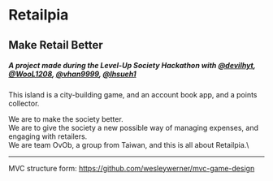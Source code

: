# Retailpia
## Make Retail Better

##### A project made during the Level-Up Society Hackathon with [@devilhyt](https://github.com/devilhyt), [@WooL1208](https://github.com/WooL1208), [@vhan9999](https://github.com/vhan9999), [@lhsueh1](https://github.com/lhsueh1)

This island is a city-building game, and an account book app, and a points collector.

We are to make the society better.\
We are to give the society a new possible way of managing expenses, and engaging with retailers.\
We are team OvOb, a group from Taiwan, and this is all about Retailpia.\

-----
MVC structure form:
https://github.com/wesleywerner/mvc-game-design
